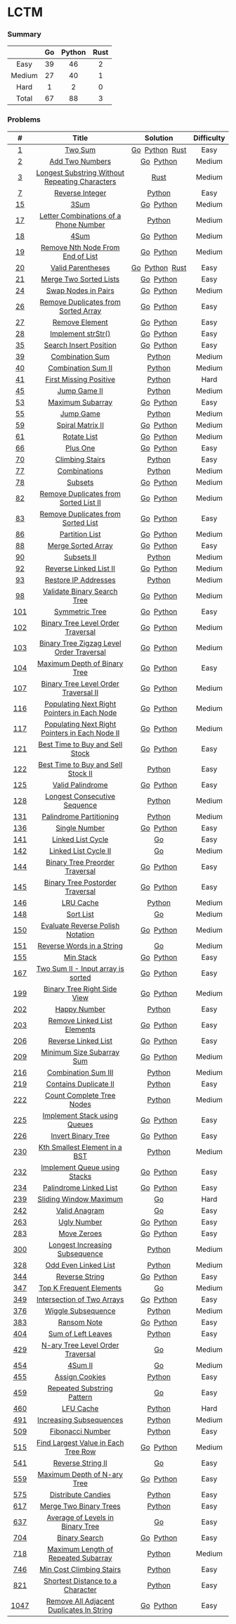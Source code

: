 # LCTM

### Summary
||Go|Python|Rust|
|:---:|:---:|:---:|:---:|
|Easy|39|46|2|
|Medium|27|40|1|
|Hard|1|2|0|
|Total|67|88|3|

### Problems
| # | Title | Solution | Difficulty |
|:---:|:---:|:---:|:---:|
|[1](./algorithms/0001)|[Two Sum](https://leetcode.com/problems/two-sum/)|[Go](./algorithms/0001/main.go)&nbsp;&nbsp;[Python](./algorithms/0001/two_sum.py)&nbsp;&nbsp;[Rust](./algorithms/0001/rust.rs)|Easy|
|[2](./algorithms/0002)|[Add Two Numbers](https://leetcode.com/problems/add-two-numbers/)|[Go](./algorithms/0002/main.go)&nbsp;&nbsp;[Python](./algorithms/0002/add_two_numbers.py)|Medium|
|[3](./algorithms/0003)|[Longest Substring Without Repeating Characters](https://leetcode.com/problems/longest-substring-without-repeating-characters/)|[Rust](./algorithms/0003/rust.rs)|Medium|
|[7](./algorithms/0007)|[Reverse Integer](https://leetcode.com/problems/reverse-integer/)|[Python](./algorithms/0007/reverse.py)|Easy|
|[15](./algorithms/0015)|[3Sum](https://leetcode.com/problems/3sum/)|[Go](./algorithms/0015/main.go)&nbsp;&nbsp;[Python](./algorithms/0015/three_sum.py)|Medium|
|[17](./algorithms/0017)|[Letter Combinations of a Phone Number](https://leetcode.com/problems/letter-combinations-of-a-phone-number/)|[Python](./algorithms/0017/letter_combinations.py)|Medium|
|[18](./algorithms/0018)|[4Sum](https://leetcode.com/problems/4sum/)|[Go](./algorithms/0018/main.go)&nbsp;&nbsp;[Python](./algorithms/0018/four_sum.py)|Medium|
|[19](./algorithms/0019)|[Remove Nth Node From End of List](https://leetcode.com/problems/remove-nth-node-from-end-of-list/)|[Go](./algorithms/0019/main.go)&nbsp;&nbsp;[Python](./algorithms/0019/remove_nth_from_end.py)|Medium|
|[20](./algorithms/0020)|[Valid Parentheses](https://leetcode.com/problems/valid-parentheses/)|[Go](./algorithms/0020/main.go)&nbsp;&nbsp;[Python](./algorithms/0020/is_valid.py)&nbsp;&nbsp;[Rust](./algorithms/0020/rust.rs)|Easy|
|[21](./algorithms/0021)|[Merge Two Sorted Lists](https://leetcode.com/problems/merge-two-sorted-lists/)|[Go](./algorithms/0021/main.go)&nbsp;&nbsp;[Python](./algorithms/0021/merge_two_lists.py)|Easy|
|[24](./algorithms/0024)|[Swap Nodes in Pairs](https://leetcode.com/problems/swap-nodes-in-pairs/)|[Go](./algorithms/0024/main.go)&nbsp;&nbsp;[Python](./algorithms/0024/swap_pairs.py)|Medium|
|[26](./algorithms/0026)|[Remove Duplicates from Sorted Array](https://leetcode.com/problems/remove-duplicates-from-sorted-array/)|[Go](./algorithms/0026/main.go)&nbsp;&nbsp;[Python](./algorithms/0026/remove_duplicates.py)|Easy|
|[27](./algorithms/0027)|[Remove Element](https://leetcode.com/problems/remove-element/)|[Go](./algorithms/0027/main.go)&nbsp;&nbsp;[Python](./algorithms/0027/remove_element.py)|Easy|
|[28](./algorithms/0028)|[Implement strStr()](https://leetcode.com/problems/implement-strstr/)|[Go](./algorithms/0028/main.go)&nbsp;&nbsp;[Python](./algorithms/0028/str_str.py)|Easy|
|[35](./algorithms/0035)|[Search Insert Position](https://leetcode.com/problems/search-insert-position/)|[Go](./algorithms/0035/main.go)&nbsp;&nbsp;[Python](./algorithms/0035/search_insert.py)|Easy|
|[39](./algorithms/0039)|[Combination Sum](https://leetcode.com/problems/combination-sum/)|[Python](./algorithms/0039/combination_sum.py)|Medium|
|[40](./algorithms/0040)|[Combination Sum II](https://leetcode.com/problems/combination-sum-ii/)|[Python](./algorithms/0040/combination_sum2.py)|Medium|
|[41](./algorithms/0041)|[First Missing Positive](https://leetcode.com/problems/first-missing-positive/)|[Python](./algorithms/0041/first_missing_positive.py)|Hard|
|[45](./algorithms/0045)|[Jump Game II](https://leetcode.com/problems/jump-game-ii/)|[Python](./algorithms/0045/jump.py)|Medium|
|[53](./algorithms/0053)|[Maximum Subarray](https://leetcode.com/problems/maximum-subarray/)|[Go](./algorithms/0053/main.go)&nbsp;&nbsp;[Python](./algorithms/0053/max_sub_array.py)|Easy|
|[55](./algorithms/0055)|[Jump Game](https://leetcode.com/problems/jump-game/)|[Python](./algorithms/0055/can_jump.py)|Medium|
|[59](./algorithms/0059)|[Spiral Matrix II](https://leetcode.com/problems/spiral-matrix-ii/)|[Go](./algorithms/0059/main.go)&nbsp;&nbsp;[Python](./algorithms/0059/generate_matrix.py)|Medium|
|[61](./algorithms/0061)|[Rotate List](https://leetcode.com/problems/rotate-list/)|[Go](./algorithms/0061/main.go)&nbsp;&nbsp;[Python](./algorithms/0061/rotate_right.py)|Medium|
|[66](./algorithms/0066)|[Plus One](https://leetcode.com/problems/plus-one/)|[Go](./algorithms/0066/main.go)&nbsp;&nbsp;[Python](./algorithms/0066/plus_one.py)|Easy|
|[70](./algorithms/0070)|[Climbing Stairs](https://leetcode.com/problems/climbing-stairs/)|[Python](./algorithms/0070/climb_stairs.py)|Easy|
|[77](./algorithms/0077)|[Combinations](https://leetcode.com/problems/combinations/)|[Python](./algorithms/0077/combine.py)|Medium|
|[78](./algorithms/0078)|[Subsets](https://leetcode.com/problems/subsets/)|[Go](./algorithms/0078/main.go)&nbsp;&nbsp;[Python](./algorithms/0078/subsets.py)|Medium|
|[82](./algorithms/0082)|[Remove Duplicates from Sorted List II](https://leetcode.com/problems/remove-duplicates-from-sorted-list-ii/)|[Go](./algorithms/0082/main.go)&nbsp;&nbsp;[Python](./algorithms/0082/delete_duplicates.py)|Medium|
|[83](./algorithms/0083)|[Remove Duplicates from Sorted List](https://leetcode.com/problems/remove-duplicates-from-sorted-list/)|[Go](./algorithms/0083/main.go)&nbsp;&nbsp;[Python](./algorithms/0083/delete_duplicates.py)|Easy|
|[86](./algorithms/0086)|[Partition List](https://leetcode.com/problems/partition-list/)|[Go](./algorithms/0086/main.go)&nbsp;&nbsp;[Python](./algorithms/0086/partition.py)|Medium|
|[88](./algorithms/0088)|[Merge Sorted Array](https://leetcode.com/problems/merge-sorted-array/)|[Go](./algorithms/0088/main.go)&nbsp;&nbsp;[Python](./algorithms/0088/merge.py)|Easy|
|[90](./algorithms/0090)|[Subsets II](https://leetcode.com/problems/subsets-ii/)|[Python](./algorithms/0090/subsets_with_dup.py)|Medium|
|[92](./algorithms/0092)|[Reverse Linked List II](https://leetcode.com/problems/reverse-linked-list-ii/)|[Go](./algorithms/0092/main.go)&nbsp;&nbsp;[Python](./algorithms/0092/reverse_between.py)|Medium|
|[93](./algorithms/0093)|[Restore IP Addresses](https://leetcode.com/problems/restore-ip-addresses/)|[Python](./algorithms/0093/restore_ip_addresses.py)|Medium|
|[98](./algorithms/0098)|[Validate Binary Search Tree](https://leetcode.com/problems/validate-binary-search-tree/)|[Go](./algorithms/0098/main.go)&nbsp;&nbsp;[Python](./algorithms/0098/is_valid_bst.py)|Medium|
|[101](./algorithms/0101)|[Symmetric Tree](https://leetcode.com/problems/symmetric-tree/)|[Go](./algorithms/0101/main.go)&nbsp;&nbsp;[Python](./algorithms/0101/is_symmetric.py)|Easy|
|[102](./algorithms/0102)|[Binary Tree Level Order Traversal](https://leetcode.com/problems/binary-tree-level-order-traversal/)|[Go](./algorithms/0102/main.go)&nbsp;&nbsp;[Python](./algorithms/0102/level_order.py)|Medium|
|[103](./algorithms/0103)|[Binary Tree Zigzag Level Order Traversal](https://leetcode.com/problems/binary-tree-zigzag-level-order-traversal/)|[Go](./algorithms/0103/main.go)&nbsp;&nbsp;[Python](./algorithms/0103/zigzag_level_order.py)|Medium|
|[104](./algorithms/0104)|[Maximum Depth of Binary Tree](https://leetcode.com/problems/maximum-depth-of-binary-tree/)|[Go](./algorithms/0104/main.go)&nbsp;&nbsp;[Python](./algorithms/0104/max_depth.py)|Easy|
|[107](./algorithms/0107)|[Binary Tree Level Order Traversal II](https://leetcode.com/problems/binary-tree-level-order-traversal-ii/)|[Go](./algorithms/0107/main.go)&nbsp;&nbsp;[Python](./algorithms/0107/level_order_bottom.py)|Medium|
|[116](./algorithms/0116)|[Populating Next Right Pointers in Each Node](https://leetcode.com/problems/populating-next-right-pointers-in-each-node/)|[Go](./algorithms/0116/main.go)&nbsp;&nbsp;[Python](./algorithms/0116/connect.py)|Medium|
|[117](./algorithms/0117)|[Populating Next Right Pointers in Each Node II](https://leetcode.com/problems/populating-next-right-pointers-in-each-node-ii/)|[Go](./algorithms/0117/main.go)&nbsp;&nbsp;[Python](./algorithms/0117/connect.py)|Medium|
|[121](./algorithms/0121)|[Best Time to Buy and Sell Stock](https://leetcode.com/problems/best-time-to-buy-and-sell-stock/)|[Go](./algorithms/0121/main.go)&nbsp;&nbsp;[Python](./algorithms/0121/max_profit.py)|Easy|
|[122](./algorithms/0122)|[Best Time to Buy and Sell Stock II](https://leetcode.com/problems/best-time-to-buy-and-sell-stock-ii/)|[Python](./algorithms/0122/max_profit.py)|Easy|
|[125](./algorithms/0125)|[Valid Palindrome](https://leetcode.com/problems/valid-palindrome/)|[Go](./algorithms/0125/main.go)&nbsp;&nbsp;[Python](./algorithms/0125/is_palindrome.py)|Easy|
|[128](./algorithms/0128)|[Longest Consecutive Sequence](https://leetcode.com/problems/longest-consecutive-sequence/)|[Python](./algorithms/0128/longest_consecutive.py)|Medium|
|[131](./algorithms/0131)|[Palindrome Partitioning](https://leetcode.com/problems/palindrome-partitioning/)|[Python](./algorithms/0131/partition.py)|Medium|
|[136](./algorithms/0136)|[Single Number](https://leetcode.com/problems/single-number/)|[Go](./algorithms/0136/main.go)&nbsp;&nbsp;[Python](./algorithms/0136/single_number.py)|Easy|
|[141](./algorithms/0141)|[Linked List Cycle](https://leetcode.com/problems/linked-list-cycle/)|[Go](./algorithms/0141/main.go)|Easy|
|[142](./algorithms/0142)|[Linked List Cycle II](https://leetcode.com/problems/linked-list-cycle-ii/)|[Go](./algorithms/0142/main.go)|Medium|
|[144](./algorithms/0144)|[Binary Tree Preorder Traversal](https://leetcode.com/problems/binary-tree-preorder-traversal/)|[Go](./algorithms/0144/main.go)&nbsp;&nbsp;[Python](./algorithms/0144/preorder_traversal.py)|Easy|
|[145](./algorithms/0145)|[Binary Tree Postorder Traversal](https://leetcode.com/problems/binary-tree-postorder-traversal/)|[Go](./algorithms/0145/main.go)&nbsp;&nbsp;[Python](./algorithms/0145/postorder_traversal.py)|Easy|
|[146](./algorithms/0146)|[LRU Cache](https://leetcode.com/problems/lru-cache/)|[Python](./algorithms/0146/lru.py)|Medium|
|[148](./algorithms/0148)|[Sort List](https://leetcode.com/problems/sort-list/)|[Go](./algorithms/0148/main.go)|Medium|
|[150](./algorithms/0150)|[Evaluate Reverse Polish Notation](https://leetcode.com/problems/evaluate-reverse-polish-notation/)|[Go](./algorithms/0150/main.go)&nbsp;&nbsp;[Python](./algorithms/0150/eval_rpn.py)|Medium|
|[151](./algorithms/0151)|[Reverse Words in a String](https://leetcode.com/problems/reverse-words-in-a-string/)|[Go](./algorithms/0151/main.go)|Medium|
|[155](./algorithms/0155)|[Min Stack](https://leetcode.com/problems/min-stack/)|[Go](./algorithms/0155/main.go)&nbsp;&nbsp;[Python](./algorithms/0155/min_stack.py)|Easy|
|[167](./algorithms/0167)|[Two Sum II - Input array is sorted](https://leetcode.com/problems/two-sum-ii-input-array-is-sorted/)|[Go](./algorithms/0167/main.go)&nbsp;&nbsp;[Python](./algorithms/0167/two_sum.py)|Easy|
|[199](./algorithms/0199)|[Binary Tree Right Side View](https://leetcode.com/problems/binary-tree-right-side-view/)|[Go](./algorithms/0199/main.go)&nbsp;&nbsp;[Python](./algorithms/0199/right_side_view.py)|Medium|
|[202](./algorithms/0202)|[Happy Number](https://leetcode.com/problems/happy-number/)|[Python](./algorithms/0202/is_happy.py)|Easy|
|[203](./algorithms/0203)|[Remove Linked List Elements](https://leetcode.com/problems/remove-linked-list-elements/)|[Go](./algorithms/0203/main.go)&nbsp;&nbsp;[Python](./algorithms/0203/remove_elements.py)|Easy|
|[206](./algorithms/0206)|[Reverse Linked List](https://leetcode.com/problems/reverse-linked-list/)|[Go](./algorithms/0206/main.go)&nbsp;&nbsp;[Python](./algorithms/0206/reverse_list.py)|Easy|
|[209](./algorithms/0209)|[Minimum Size Subarray Sum](https://leetcode.com/problems/minimum-size-subarray-sum/)|[Go](./algorithms/0209/main.go)&nbsp;&nbsp;[Python](./algorithms/0209/min_sub_array_len.py)|Medium|
|[216](./algorithms/0216)|[Combination Sum III](https://leetcode.com/problems/combination-sum-iii/)|[Python](./algorithms/0216/combination_sum3.py)|Medium|
|[219](./algorithms/0219)|[Contains Duplicate II](https://leetcode.com/problems/contains-duplicate-ii/)|[Python](./algorithms/0219/contains_nearby_duplicate.py)|Easy|
|[222](./algorithms/0222)|[Count Complete Tree Nodes](https://leetcode.com/problems/count-complete-tree-nodes/)|[Python](./algorithms/0222/count_nodes.py)|Medium|
|[225](./algorithms/0225)|[Implement Stack using Queues](https://leetcode.com/problems/implement-stack-using-queues/)|[Go](./algorithms/0225/main.go)&nbsp;&nbsp;[Python](./algorithms/0225/my_stack.py)|Easy|
|[226](./algorithms/0226)|[Invert Binary Tree](https://leetcode.com/problems/invert-binary-tree/)|[Go](./algorithms/0226/main.go)&nbsp;&nbsp;[Python](./algorithms/0226/invert_tree.py)|Easy|
|[230](./algorithms/0230)|[Kth Smallest Element in a BST](https://leetcode.com/problems/kth-smallest-element-in-a-bst/)|[Python](./algorithms/0230/kth_smallest.py)|Medium|
|[232](./algorithms/0232)|[Implement Queue using Stacks](https://leetcode.com/problems/implement-queue-using-stacks/)|[Go](./algorithms/0232/main.go)&nbsp;&nbsp;[Python](./algorithms/0232/my_queue.py)|Easy|
|[234](./algorithms/0234)|[Palindrome Linked List](https://leetcode.com/problems/palindrome-linked-list/)|[Go](./algorithms/0234/main.go)&nbsp;&nbsp;[Python](./algorithms/0234/is_palindrome.py)|Easy|
|[239](./algorithms/0239)|[Sliding Window Maximum](https://leetcode.com/problems/sliding-window-maximum/)|[Go](./algorithms/0239/main.go)|Hard|
|[242](./algorithms/0242)|[Valid Anagram](https://leetcode.com/problems/valid-anagram/)|[Go](./algorithms/0242/main.go)|Easy|
|[263](./algorithms/0263)|[Ugly Number](https://leetcode.com/problems/ugly-number/)|[Go](./algorithms/0263/main.go)&nbsp;&nbsp;[Python](./algorithms/0263/is_ugly.py)|Easy|
|[283](./algorithms/0283)|[Move Zeroes](https://leetcode.com/problems/move-zeroes/)|[Go](./algorithms/0283/main.go)&nbsp;&nbsp;[Python](./algorithms/0283/move_zeroes.py)|Easy|
|[300](./algorithms/0300)|[Longest Increasing Subsequence](https://leetcode.com/problems/longest-increasing-subsequence/)|[Python](./algorithms/0300/length_of_lis.py)|Medium|
|[328](./algorithms/0328)|[Odd Even Linked List](https://leetcode.com/problems/odd-even-linked-list/)|[Python](./algorithms/0328/odd_even_list.py)|Medium|
|[344](./algorithms/0344)|[Reverse String](https://leetcode.com/problems/reverse-string/)|[Go](./algorithms/0344/main.go)&nbsp;&nbsp;[Python](./algorithms/0344/reverse_string.py)|Easy|
|[347](./algorithms/0347)|[Top K Frequent Elements](https://leetcode.com/problems/top-k-frequent-elements/)|[Go](./algorithms/0347/main.go)|Medium|
|[349](./algorithms/0349)|[Intersection of Two Arrays](https://leetcode.com/problems/intersection-of-two-arrays/)|[Go](./algorithms/0349/main.go)&nbsp;&nbsp;[Python](./algorithms/0349/intersection.py)|Easy|
|[376](./algorithms/0376)|[Wiggle Subsequence](https://leetcode.com/problems/wiggle-subsequence/)|[Python](./algorithms/0376/wiggle_max_length.py)|Medium|
|[383](./algorithms/0383)|[Ransom Note](https://leetcode.com/problems/ransom-note/)|[Go](./algorithms/0383/main.go)&nbsp;&nbsp;[Python](./algorithms/0383/can_construct.py)|Easy|
|[404](./algorithms/0404)|[Sum of Left Leaves](https://leetcode.com/problems/sum-of-left-leaves/)|[Python](./algorithms/0404/sum_of_left_leaves.py)|Easy|
|[429](./algorithms/0429)|[N-ary Tree Level Order Traversal](https://leetcode.com/problems/n-ary-tree-level-order-traversal/)|[Go](./algorithms/0429/main.go)|Medium|
|[454](./algorithms/0454)|[4Sum II](https://leetcode.com/problems/4sum-ii/)|[Go](./algorithms/0454/main.go)|Medium|
|[455](./algorithms/0455)|[Assign Cookies](https://leetcode.com/problems/assign-cookies/)|[Python](./algorithms/0455/find_content_children.py)|Easy|
|[459](./algorithms/0459)|[Repeated Substring Pattern](https://leetcode.com/problems/repeated-substring-pattern/)|[Go](./algorithms/0459/main.go)|Easy|
|[460](./algorithms/0460)|[LFU Cache](https://leetcode.com/problems/lfu-cache/)|[Python](./algorithms/0460/lfu.py)|Hard|
|[491](./algorithms/0491)|[Increasing Subsequences](https://leetcode.com/problems/increasing-subsequences/)|[Python](./algorithms/0491/find_subsequences.py)|Medium|
|[509](./algorithms/0509)|[Fibonacci Number](https://leetcode.com/problems/fibonacci-number/)|[Python](./algorithms/0509/fib.py)|Easy|
|[515](./algorithms/0515)|[Find Largest Value in Each Tree Row](https://leetcode.com/problems/find-largest-value-in-each-tree-row/)|[Go](./algorithms/0515/main.go)&nbsp;&nbsp;[Python](./algorithms/0515/largest_values.py)|Medium|
|[541](./algorithms/0541)|[Reverse String II](https://leetcode.com/problems/reverse-string-ii/)|[Go](./algorithms/0541/main.go)|Easy|
|[559](./algorithms/0559)|[Maximum Depth of N-ary Tree](https://leetcode.com/problems/maximum-depth-of-n-ary-tree/)|[Go](./algorithms/0559/main.go)&nbsp;&nbsp;[Python](./algorithms/0559/max_depth.py)|Easy|
|[575](./algorithms/0575)|[Distribute Candies](https://leetcode.com/problems/distribute-candies/)|[Python](./algorithms/0575/distribute_candies.py)|Easy|
|[617](./algorithms/0617)|[Merge Two Binary Trees](https://leetcode.com/problems/merge-two-binary-trees/)|[Python](./algorithms/0617/merge_trees.py)|Easy|
|[637](./algorithms/0637)|[Average of Levels in Binary Tree](https://leetcode.com/problems/average-of-levels-in-binary-tree/)|[Go](./algorithms/0637/main.go)|Easy|
|[704](./algorithms/0704)|[Binary Search](https://leetcode.com/problems/binary-search/)|[Go](./algorithms/0704/main.go)&nbsp;&nbsp;[Python](./algorithms/0704/search.py)|Easy|
|[718](./algorithms/0718)|[Maximum Length of Repeated Subarray](https://leetcode.com/problems/maximum-length-of-repeated-subarray/)|[Python](./algorithms/0718/find_length.py)|Medium|
|[746](./algorithms/0746)|[Min Cost Climbing Stairs](https://leetcode.com/problems/min-cost-climbing-stairs/)|[Python](./algorithms/0746/min_cost_climbing_stairs.py)|Easy|
|[821](./algorithms/0821)|[Shortest Distance to a Character](https://leetcode.com/problems/shortest-distance-to-a-character/)|[Python](./algorithms/0821/shortest_to_char.py)|Easy|
|[1047](./algorithms/1047)|[Remove All Adjacent Duplicates In String](https://leetcode.com/problems/remove-all-adjacent-duplicates-in-string/)|[Go](./algorithms/1047/main.go)&nbsp;&nbsp;[Python](./algorithms/1047/remove_duplicates.py)|Easy|
